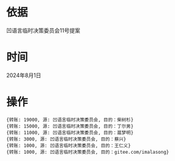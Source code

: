 # 依据
凹语言临时决策委员会11号提案

# 时间
2024年8月1日

# 操作

```
{转账: 19000, 源: 凹语言临时决策委员会, 目的：柴树杉}
{转账: 15000, 源: 凹语言临时决策委员会, 目的：丁尔男}
{转账: 11000, 源: 凹语言临时决策委员会, 目的：扈梦明}
{转账: 3000, 源: 凹语言临时决策委员会, 目的：蔡兴}
{转账: 1000, 源: 凹语言临时决策委员会, 目的：王仁义}
{转账: 1000, 源: 凹语言临时决策委员会, 目的：gitee.com/imalasong}
```
